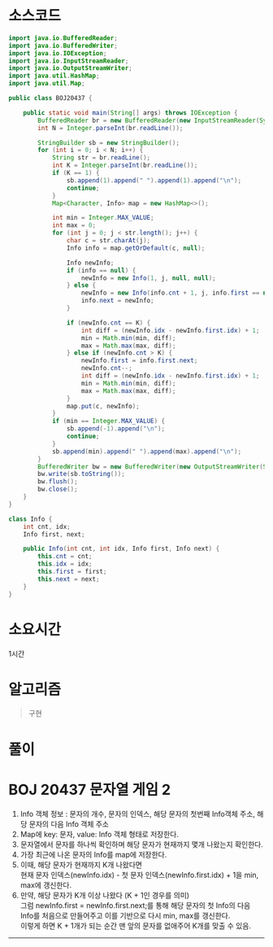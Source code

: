 # 소스코드

```Java
import java.io.BufferedReader;
import java.io.BufferedWriter;
import java.io.IOException;
import java.io.InputStreamReader;
import java.io.OutputStreamWriter;
import java.util.HashMap;
import java.util.Map;

public class BOJ20437 {

    public static void main(String[] args) throws IOException {
        BufferedReader br = new BufferedReader(new InputStreamReader(System.in));
        int N = Integer.parseInt(br.readLine());

        StringBuilder sb = new StringBuilder();
        for (int i = 0; i < N; i++) {
            String str = br.readLine();
            int K = Integer.parseInt(br.readLine());
            if (K == 1) {
                sb.append(1).append(" ").append(1).append("\n");
                continue;
            }
            Map<Character, Info> map = new HashMap<>();

            int min = Integer.MAX_VALUE;
            int max = 0;
            for (int j = 0; j < str.length(); j++) {
                char c = str.charAt(j);
                Info info = map.getOrDefault(c, null);

                Info newInfo;
                if (info == null) {
                    newInfo = new Info(1, j, null, null);
                } else {
                    newInfo = new Info(info.cnt + 1, j, info.first == null ? info : info.first, null);
                    info.next = newInfo;
                }

                if (newInfo.cnt == K) {
                    int diff = (newInfo.idx - newInfo.first.idx) + 1;
                    min = Math.min(min, diff);
                    max = Math.max(max, diff);
                } else if (newInfo.cnt > K) {
                    newInfo.first = info.first.next;
                    newInfo.cnt--;
                    int diff = (newInfo.idx - newInfo.first.idx) + 1;
                    min = Math.min(min, diff);
                    max = Math.max(max, diff);
                }
                map.put(c, newInfo);
            }
            if (min == Integer.MAX_VALUE) {
                sb.append(-1).append("\n");
                continue;
            }
            sb.append(min).append(" ").append(max).append("\n");
        }
        BufferedWriter bw = new BufferedWriter(new OutputStreamWriter(System.out));
        bw.write(sb.toString());
        bw.flush();
        bw.close();
    }
}

class Info {
    int cnt, idx;
    Info first, next;

    public Info(int cnt, int idx, Info first, Info next) {
        this.cnt = cnt;
        this.idx = idx;
        this.first = first;
        this.next = next;
    }
}

```

# 소요시간

1시간

# 알고리즘

> 구현

# 풀이

# BOJ 20437 문자열 게임 2

1. Info 객체 정보 : 문자의 개수, 문자의 인덱스, 해당 문자의 첫번째 Info객체 주소, 해당 문자의 다음 Info 객체 주소
2. Map에 key: 문자, value: Info 객체 형태로 저장한다.
3. 문자열에서 문자를 하나씩 확인하며 해당 문자가 현재까지 몇개 나왔는지 확인한다.
4. 가장 최근에 나온 문자의 Info를 map에 저장한다.
5. 이때, 해당 문자가 현재까지 K개 나왔다면      
   현재 문자 인덱스(newInfo.idx) - 첫 문자 인덱스(newInfo.first.idx) + 1을 min, max에 갱신한다.
6. 만약, 해당 문자가 K개 이상 나왔다 (K + 1인 경우를 의미)  
   그럼 newInfo.first = newInfo.first.next;를 통해 해당 문자의 첫 Info의 다음 Info를 처음으로 만들어주고 이를 기반으로 다시 min, max를 갱신한다.        
   이렇게 하면 K + 1개가 되는 순간 맨 앞의 문자를 없애주어 K개를 맞출 수 있음. 

---
